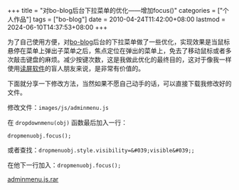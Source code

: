 +++
title = "对bo-blog后台下拉菜单的优化——增加focus()"
categories = ["个人作品"]
tags = ["bo-blog"]
date = 2010-04-24T11:42:00+08:00
lastmod = 2024-06-10T14:37:53+08:00
+++



为了自己使用方便，对<a href="http://www.bo-blog.com" target="_blank">bo-blog</a>后台的下拉菜单做了一些优化，实现效果是当鼠标悬停在菜单上弹出子菜单之后，焦点定位在弹出的菜单上，免去了移动鼠标或者多次敲击键盘的麻烦。减少按键次数，这是我做此优化的最终目的，这对于像我一样使用<a href="https://www.qt06.com/post/63/" target="_blank">读屏软件</a>的盲人朋友来说，是非常有价值的。

下面就分享一下修改方法，当然如果不愿自己动手的话，可以直接下载我修改好的文件。

修改文件：`images/js/adminmenu.js`

在 `dropdownmenu(obj)` 函数最后加入一行：

`dropmenuobj.focus();`

或者查找：`dropmenuobj.style.visibility=&#039;visible&#039;;`

在他下一行加入：`dropmenuobj.focus();`

<a href="https://www.qt06.com/attachment/1272080454_9236269c.rar" target="_blank">adminmenu.js.rar</a>